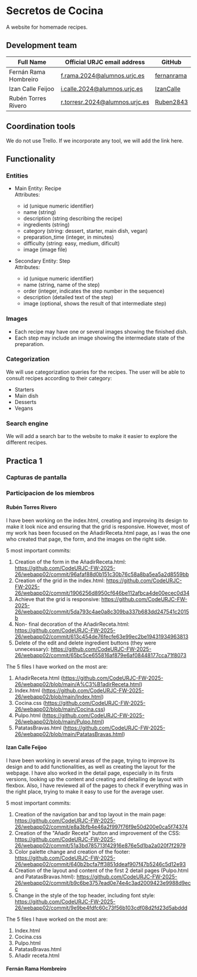 # Secretos de Cocina

A website for homemade recipes.


## Development team

| Full Name         | Official URJC email address                | GitHub      |
|-------------------------|------------------------------------------|-------------|
| Fernán Rama Hombreiro   | f.rama.2024@alumnos.urjc.es              | [fernanrama](https://github.com/fernanrama) |
| Izan Calle Feijoo       | i.calle.2024@alumnos.urjc.es             | [IzanCalle](https://github.com/IzanCalle)   |
| Rubén Torres Rivero     | r.torresr.2024@alumnos.urjc.es           | [Ruben2843](https://github.com/Ruben2843)   |



## Coordination tools

We do not use Trello.
If we incorporate any tool, we will add the link here.


## Functionality

###  Entities

- Main Entity: Recipe  
  Attributes:  
  - id (unique numeric identifier)  
  - name (string)
  - description (string describing the recipe)
  - ingredients (string)
  - category (string: dessert, starter, main dish, vegan)  
  - preparation_time (integer, in minutes)  
  - difficulty (string: easy, medium, dificult)
  - image (image file)

- Secondary Entity: Step  
  Attributes:  
  - id (unique numeric identifier) 
  - name (string, name of the step) 
  - order (integer, indicates the step number in the sequence)
  - description (detailed text of the step)  
  - image (optional, shows the result of that intermediate step)



### Images

- Each recipe may have one or several images showing the finished dish.
- Each step may include an image showing the intermediate state of the preparation.

### Categorization
We will use categorization queries for the recipes.
The user will be able to consult recipes according to their category:

- Starters 
- Main dish  
- Desserts  
- Vegans

### Search engine  
We will add a search bar to the website to make it easier to explore the different recipes.

## Practica 1

### Capturas de pantalla

### Participacion de los miembros

#### Rubén Torres Rivero

I have been working on the index.html, creating and improving its design to make it look nice and ensuring that the grid is responsive.
However, most of my work has been focused on the AñadirReceta.html page, as I was the one who created that page, the form, and the images on the right side.

5 most important commits:

  1. Creation of the form in the AñadirReceta.html: https://github.com/CodeURJC-FW-2025-26/webapp02/commit/96afaf88d0b151c30b76c58a8ba5ea5a2d8559bb
  2. Creation of the grid in the index.html: https://github.com/CodeURJC-FW-2025-26/webapp02/commit/1906256d8950cf646be112afbca4de00ecec0d34
  3. Achieve that the grid is responsive: https://github.com/CodeURJC-FW-2025-26/webapp02/commit/5da793c4ae0a8c309ba337b683dd247541c2015b
  4. Non- final decoration of the AñadirReceta.html: https://github.com/CodeURJC-FW-2025-26/webapp02/commit/613c454de76fecfe63e99ec2be19431934963813
  5. Delete of the edit and delete ingredient buttons (they were unnecessary): https://github.com/CodeURJC-FW-2025-26/webapp02/commit/65bc5ce655816af879e6af08448177cca71f8073

The 5 files I have worked on the most are:
  1. AñadirReceta.html (https://github.com/CodeURJC-FW-2025-26/webapp02/blob/main/A%C3%B1adirReceta.html)
  2. Index.html (https://github.com/CodeURJC-FW-2025-26/webapp02/blob/main/Index.html)
  3. Cocina.css (https://github.com/CodeURJC-FW-2025-26/webapp02/blob/main/Cocina.css)
  4. Pulpo.html (https://github.com/CodeURJC-FW-2025-26/webapp02/blob/main/Pulpo.html)
  5. PatatasBravas.html (https://github.com/CodeURJC-FW-2025-26/webapp02/blob/main/PatatasBravas.html)

#### Izan Calle Feijoo

I have been working in several areas of the page, trying to improve its design and to add functionalities, as well as creating the layout for the webpage. I have also worked in the detail page, especially in its firsts versions, looking up the content and creating and detailing de layout with flexbox. Also, I have reviewed all of the pages to check if everything was in the right place, trying to make it easy to use for the average user.

5 most important commits:

  1. Creation of the navigation bar and top layout in the main page: https://github.com/CodeURJC-FW-2025-26/webapp02/commit/e8a3bfb4e46a2f997f76f9e50d200e0ca5f74374
  2. Creation of the "Añadir Receta" button and improvement of the CSS: https://github.com/CodeURJC-FW-2025-26/webapp02/commit/51a3bd785713f42916e876e5d1ba2a020f7f2979
  3. Color palette change and creation of the footer: https://github.com/CodeURJC-FW-2025-26/webapp02/commit/640b2bcfa7ff3851ddeaf907f47b5246c5d12e93
  4. Creation of the layout and content of the first 2 detail pages (Pulpo.html and PatatasBravas.html): https://github.com/CodeURJC-FW-2025-26/webapp02/commit/b9c6be3757ead0e74e4c3ad2009423e9988d9ecc
  5. Change in the style of the top header, including font style: https://github.com/CodeURJC-FW-2025-26/webapp02/commit/9e9be4fdfc60c73f56b103cdf08d2fd23d5abddd

The 5 files I have worked on the most are:

  1. Index.html
  2. Cocina.css
  3. Pulpo.html
  4. PatatasBravas.html
  5. Añadir receta.html

#### Fernán Rama Hombreiro

